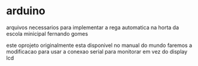 # arduino

arquivos necessarios para implementar a rega automatica na 
horta da escola minicipal fernando gomes

este oprojeto originalmente esta disponivel no manual do mundo
faremos a modificacao para usar a conexao serial para monitorar 
em vez do display lcd


